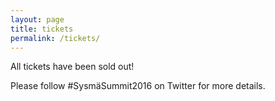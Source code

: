 ```yaml
---
layout: page
title: tickets
permalink: /tickets/
---
```


All tickets have been sold out!

Please follow #SysmäSummit2016 on Twitter for more details.
